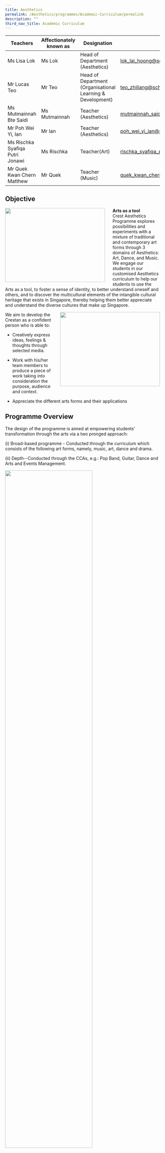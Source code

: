```yaml
---
title: Aesthetics
permalink: /Aesthetics/programmes/Academic-Curriculum/permalink
description: ""
third_nav_title: Academic Curriculum
---
```

| Teachers | Affectionately known as | Designation | Email |
|---|---|---|---|
| Ms Lisa Lok | Ms Lok | Head of Department (Aesthetics) | lok_lai_hoong@schools.gov.sg |
| Mr Lucas Teo | Mr Teo | Head of Department<br>(Organisational Learning & Development) | teo_zhiliang@schools.gov.sg |
| Ms Mutmainnah Bte Saidi | Ms Mutmainnah | Teacher (Aesthetics) | mutmainnah_saidi@schools.gov.sg |
| Mr Poh Wei Yi, Ian | Mr Ian | Teacher (Aesthetics) | poh_wei_yi_ian@schools.gov.sg |
| Ms Rischka Syafiqa Putri Jonawi | Ms Rischka | Teacher(Art) | rischka_syafiqa_putri_jonawi@schools.gov.sg |
| Mr Quek Kwan Chern Matthew | Mr Quek | Teacher (Music) | quek_kwan_chern_matthew@schools.gov.sg |

Objective
---------

<img src="/images/art1.jpg" style="width:325px;height:240px;margin-right:25px;" align = "left">**Arts as a tool**<br>Crest Aesthetics Programme explores possibilities and experiments with a mixture of traditional and contemporary art forms through 3 domains of Aesthetics: Art, Dance, and Music. We engage our students in our customised Aesthetics curriculum to help our students to use the Arts as a tool, to foster a sense of identity, to better understand oneself and others, and to discover the multicultural elements of the intangible cultural heritage that exists in Singapore, thereby helping them better appreciate and understand the diverse cultures that make up Singapore.


<img src="/images/aes2.jpg" style="width:325px;height:240px;margin-left:25px;" align = "right">We aim to develop the Crestan as a confident person who is able to:  

* Creatively express ideas, feelings & thoughts through selected media. 
    
* Work with his/her team members to produce a piece of work taking into consideration the purpose, audience and context.
* Appreciate the different arts forms and their applications

Programme Overview
------------------

The design of the programme is aimed at empowering students’ transformation through the arts via a two pronged approach:

(i) Broad-based programme - Conducted through the curriculum which consists of the following art forms, namely, music, art, dance and drama.

(ii) Depth--Conducted through the CCAs, e.g.: Pop Band, Guitar, Dance and Arts and Events Management.

<img src="/images/aes3.jpg" style="width:75%">

This two pronged approach is designed with four components as emphasis (EPIC) in the Crest Arts:  

**(E) Expression of Self**: An important aspect of Crest Arts programme is to encourage students to express their ideas and feelings thoughtfully through the creation of a performance or art piece.

**(P) Processes & Skills**: Through the arts, we hope to facilitate development of students’ ability to understand and put in place work processes and skills, such as organizing, prioritizing and planning.

**(I) Inventive thinking**: The design of the Crest Arts programme includes inculcating creative thinking in students to think of out of the box solutions.

**(C) Connecting with others**:  The programme is also crafted in such a way to instill a sense of awareness and sensitivity to their audience in the process of developing an end product. Moreover, given many of the students’ art works are publicized to the community through events, the Crest art department has fostered a relationship with members of the public through the artworks.

Our signature programmes are (i) Body Movement and Dance Programme, (ii) Sec One Level-wide Art Programme, (iii) Masterclass for various arts CCAs and (iv) Learning journeys to arts venues and / or arts institution. All these are conducted to enrich the students’ experience of the arts

Strengthening 3R through Engagement in Art and Aesthetics
---------------------------------------------------------
* **Lower Secondary Crest Art (Secondary 1 and 2)**

Crest Art experiments with a mixture of conventional and unconventional mediums (coasters, paper bags, caps, canvas and masks) to engage the students in colours and design concepts. The purpose is to let the students find art making meaningful, discover and have a deeper understanding of their own cultural heritage, and provide them with an authentic learning experience so that they can use or wear the art that they have created and at the same time, contribute back to the school.

The personalisation of art pieces motivate students to do well when all completed artworks are exhibited around the school. Incorporating such authentic tasks leads to meaningful outcomes as it boosts students’ self-worth and gives them an added motivation to ensure that their works are well done. One good example is the Imagine! Series, which are modules that culminate into collective art pieces being exhibited around the school compound, making the school campus an art gallery.

Another example is the Artists’ Expression where the ‘Show and Tell’ component provides an oral presentation platform for every student to articulate why they like their own creation or their friend’s artwork. These provide a composite learning experience for the students to grow in character, interpersonal relationships and art techniques.

*   **Crest Body Movement and Dance Programme (Secondary 1)**

This dance programme provides an opportunity for every class to put up a showcase (dance performance and competition) during school assembly. Besides bonding the class, it also creates an opportunity for all students to have an appreciation of movement and dance, including understanding the types of body movement, work on their motor coordination and skills. This brings about creativity, imagination and visualisation, and builds on the school values of Resilience, Excellence and Teamwork.

* **Art Elective Programme (Secondary 3)**

In the Secondary 3 Art Elective Programme, a broad range of 2D/3D mediums and performing arts are offered to them. Students get to choose modules such as:

* iDesign

* Let’s Go Local

* Diabolo/Photography Composition

* Sick Beatz

*  Print

where they take on the role of product designers to create 2D/3D products that promote the local food culture and their heritage, use photography skills to create their own series of motivational posters and postcards, make their own music using Garage Band and try out Diabolo as a performing art form. In all the modules, the students learn some design principles to create artworks that are functional, useful, have retail value and can also serve as corporate gifts for the school.

Sec One Crest Masks Projects:
-----------------------------

<img src="/images/aes4.jpg" style="width:325px;height:240px;margin-right:25px;" align = "left">The Sec One and Sec Two cohorts created a series of beautiful masks prints in the #Sgunited & #Peranakan ICREST series. The mask designs encapsulate our school’s values and our nation’s story of unity and resilience. The project instilled in our students the concept of authentic learning in Crest and that Arts can be used as a functioning tool to make a difference in their community. These masks will be presented to their Crest teachers, their Primary school staff, our partner school and for publicity efforts during the Crest Immersion and Open House as well.

Sec One Level-wide Art Programme
--------------------------------

<img src="/images/aes5.jpg" style="width:275px;height:325px;margin-right:25px;" align = "left">The level-wide programme provides the Sec One students the opportunity to have a collective theme-based learning in a group setting. They will be exposed to a wide range of art mediums. This shared learning experience of making art for the school to spruce up the school learning environment helps to create a sense of belonging for them. The completed artwork will give them a sense of pride and a shared learning experience.  

Sec Two Level-wide Gratitude Card Projects:
-------------------------------------------

<img src="/images/aes6.jpg" style="width:325px;height:240px;margin-right:25px;" align = "left">The Sec Two cohort embarked on a series of community projects during their Visual Arts curriculum lessons. They wrote encouraging and heart-warming messages to the essential workers around our neighbourhood to show the little support they could render to them during this Covid-19 period. The Gratitude Cards were personally handed over to the various organisations and attended by Min Grace Fu. These personalised Gratitude Cards were forwarded to: 

1.     Ng Teng Fong General Hospital Healthcare workers 

2.     13 Yuhua PHPC Clinics 

3.     Yuhua Town Council cleaners.

Customised Gratitude Cards for School-wide Gratitude Card Project:
------------------------------------------------------------------

<img src="/images/aes7.jpg" style="width:275px;height:325px;margin-right:25px;" align = "left">A series of customised Crest Gratitude Cards were created by our student Illustrator Madeline Peh (2-2). These cards were distributed to the entire school during CCE periods for all students to pen down their thoughts and feelings of gratitude. It served as an avenue for our students to reflect and forward their care and concern to the people who have cared for them, including Crest teachers and school support staff during this Covid-19 pandemic period. Crestans had the opportunity to show the school value of Care to the people around them.  

<img src="/images/aes8.png" style="width:65%">

Dance
-----

<img src="/images/aes9.jpg" style="width:425px;height:240px;margin-right:25px;" align = "left">The Performing Arts (Dance) curriculum, leverages on music, movement, imagination and fun to facilitate learning in a safe and controlled learning space. Through the intricately designed and conscious delivery of the curriculum, the students’ body movements become pivotal in shaping their cognitive, social, affective and emotional development of the high needs students.